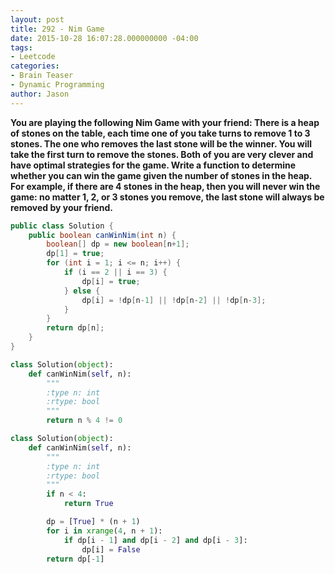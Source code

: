 ```yaml
---
layout: post
title: 292 - Nim Game
date: 2015-10-28 16:07:28.000000000 -04:00
tags:
- Leetcode
categories:
- Brain Teaser
- Dynamic Programming
author: Jason
---
```

**You are playing the following Nim Game with your friend: There is a heap of stones on the table, each time one of you take turns to remove 1 to 3 stones. The one who removes the last stone will be the winner. You will take the first turn to remove the stones. Both of you are very clever and have optimal strategies for the game. Write a function to determine whether you can win the game given the number of stones in the heap. For example, if there are 4 stones in the heap, then you will never win the game: no matter 1, 2, or 3 stones you remove, the last stone will always be removed by your friend.**


``` java
public class Solution {
    public boolean canWinNim(int n) {
        boolean[] dp = new boolean[n+1];
        dp[1] = true;
        for (int i = 1; i <= n; i++) {
            if (i == 2 || i == 3) {
                dp[i] = true;
            } else {
                dp[i] = !dp[n-1] || !dp[n-2] || !dp[n-3];
            }
        }
        return dp[n];
    }
}
```

```python
class Solution(object):
    def canWinNim(self, n):
        """
        :type n: int
        :rtype: bool
        """
        return n % 4 != 0
```

``` python
class Solution(object):
    def canWinNim(self, n):
        """
        :type n: int
        :rtype: bool
        """
        if n < 4:
            return True

        dp = [True] * (n + 1)
        for i in xrange(4, n + 1):
            if dp[i - 1] and dp[i - 2] and dp[i - 3]:
                dp[i] = False
        return dp[-1]
```
